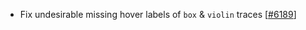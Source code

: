  - Fix undesirable missing hover labels of `box` & `violin` traces [[#6189](https://github.com/plotly/plotly.js/pull/6189)]
